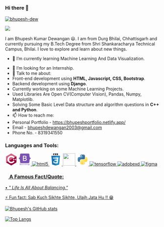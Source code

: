 ### Hi there 👋

<a href="https://www.linkedin.com/in/bhupesh-dewangan-7121851ba/" target="blank"><img align="center" src="https://raw.githubusercontent.com/rahuldkjain/github-profile-readme-generator/master/src/images/icons/Social/linked-in-alt.svg" alt="bhupesh-dew"  width="35" /></a>

[![](https://img.shields.io/badge/Gmail-D14836?style=for-the-badge&logo=gmail&logoColor=white)](mailto:bhupeshdewangan2003@gmail.com)

<!--
**BhupeshDewangan/BhupeshDewangan** is a ✨ _special_ ✨ repository because its `README.md` (this file) appears on your GitHub profile.

Here are some ideas to get you started:
-->
I am Bhupesh Kumar Dewangan 😃. I am from Durg Bhilai, Chhattisgarh and currently pursuing my B.Tech Degree from Shri Shankaracharya Technical Campus, Bhilai. I love to explore and learn about new things.

<!-- - 🔭 I’m currently working on ... -->
- 🌱 I’m currently learning Machine Learning And Data Visualization.
<!-- - 👯 I’m looking to collaborate on ... -->
- 🤔 I’m looking for an Internship.
- 💬 Talk to me about:
- Front-end development using **HTML, Javascript, CSS, Bootstrap**.
- Backend development using **Django**.
- Currently working on some Machine Learning Projects.
- Used Libraries Are Open CV(Computer Vision), Pandas, Numpy, Matplotlib.
- Solving Some Basic Level Data structure and algorithm questions in **C++ and Python**.
- 📫 How to reach me: 
- Personal Portfolio - https://bhupeshportfolio.netlify.app/
- Email - bhupeshdewangan2003@gmail.com
- Phone No. - 8319341550
<!-- - 😄 Pronouns: -->

<h3> Languages and Tools: </h3>

<img src="https://raw.githubusercontent.com/devicons/devicon/master/icons/cplusplus/cplusplus-original.svg" alt="cplusplus" width="40" height="40"/> <a href="https://getbootstrap.com" target="_blank" rel="noreferrer"> <img src="https://raw.githubusercontent.com/devicons/devicon/master/icons/bootstrap/bootstrap-plain-wordmark.svg" alt="bootstrap" width="40" height="40"/> </a> <a href="https://www.w3.org/html/" target="_blank" rel="noreferrer"> <img src="https://cdn.jsdelivr.net/gh/devicons/devicon/icons/html5/html5-plain-wordmark.svg" alt="html5" width="40" height="40"/> <a href="https://www.w3schools.com/css/" target="_blank" rel="noreferrer"> <img src="https://raw.githubusercontent.com/devicons/devicon/master/icons/css3/css3-original-wordmark.svg" alt="css3" width="40" height="40"/> </a> <a href="https://www.djangoproject.com/" target="_blank" rel="noreferrer"><img src="https://cdn.jsdelivr.net/gh/devicons/devicon/icons/django/django-plain.svg" width="40" height="40"/> <a href="https://www.python.org" target="_blank" rel="noreferrer"> <img src="https://raw.githubusercontent.com/devicons/devicon/master/icons/python/python-original.svg" alt="python" width="40" height="40"/> <a href="https://www.tensorflow.org" target="_blank" rel="noreferrer"> <img src="https://www.vectorlogo.zone/logos/tensorflow/tensorflow-icon.svg" alt="tensorflow" width="40" height="40"/> <img src="https://cdn.jsdelivr.net/gh/devicons/devicon/icons/xd/xd-plain.svg" alt="adobexd" width="40" height="40" />
<a href="https://www.figma.com/" target="_blank" rel="noreferrer"> <img src="https://cdn.jsdelivr.net/gh/devicons/devicon/icons/figma/figma-original.svg" alt = "figma" width="40" height="40"/>
          
          

### <img width="10vw" /> A Famous Fact/Quote:
<!-- <a href="https://github.com/marketplace/actions/quote-readme"> -->
<!--STARTS_HERE_QUOTE_README-->
• <i>" Life Is All About Balancing."  </i>
<!--ENDS_HERE_QUOTE_README-->
<!-- </a> -->

⚡ Fun fact: Sab Kuch Sikhte Sikhte, Ulajh Jata Hu !! 😁


![Bhupesh's GitHub stats](https://github-readme-stats.vercel.app/api?username=BhupeshDewangan&show_icons=true&theme=nightowl)
 <br><br>
[![Top Langs](https://github-readme-stats.vercel.app/api/top-langs/?username=BhupeshDewangan&langs=8&theme=tokyonight)](https://github.com/BhupeshDewangan/github-readme-stats)
